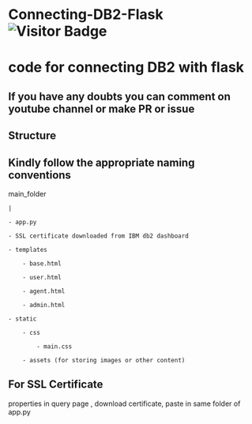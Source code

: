 # Connecting-DB2-Flask <img alt="Visitor Badge" src="https://visitor-badge.feriirawann.repl.co?username=cyrusjetson&repo=Connecting-DB2-Flask&label=VISITS&style=plastic&color=%23457BFF&contentType=svg">
# code for connecting DB2 with flask

## If you have any doubts you can comment on youtube channel or make PR or issue

## Structure
## Kindly follow the appropriate naming conventions

main_folder

    |
    
    - app.py
    
    - SSL certificate downloaded from IBM db2 dashboard
    
    - templates
    
        - base.html
        
        - user.html
        
        - agent.html
        
        - admin.html
        
    - static
    
        - css
        
            - main.css
            
        - assets (for storing images or other content)


  ## For SSL Certificate
  properties in query page , download certificate, paste in same folder of app.py
